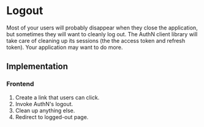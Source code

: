 # Logout

Most of your users will probably disappear when they close the application, but sometimes they will
want to cleanly log out. The AuthN client library will take care of cleaning up its sessions (the
the access token and refresh token). Your application may want to do more.

## Implementation

### Frontend

1. Create a link that users can click.
2. Invoke AuthN's logout.
3. Clean up anything else.
4. Redirect to logged-out page.

